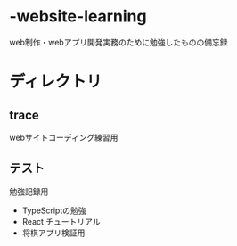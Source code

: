 # -website-learning
web制作・webアプリ開発実務のために勉強したものの備忘録

# ディレクトリ
## trace
webサイトコーディング練習用

## テスト
勉強記録用
- TypeScriptの勉強
- React チュートリアル
- 将棋アプリ検証用
